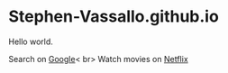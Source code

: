 # Stephen-Vassallo.github.io

Hello world.

Search on <a href="www.google.com">Google</a>< br>
Watch movies on <a href="www.netflix.com">Netflix</a>
